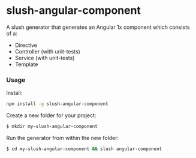 # slush-angular-component

A slush generator that generates an Angular 1x component which consists of a:

* Directive
* Controller (with unit-tests)
* Service (with unit-tests)
* Template



### Usage

Install:
```bash
npm install -g slush-angular-component
```

Create a new folder for your project:

```bash
$ mkdir my-slush-angular-component
```

Run the generator from within the new folder:

```bash
$ cd my-slush-angular-component && slush angular-component
```




